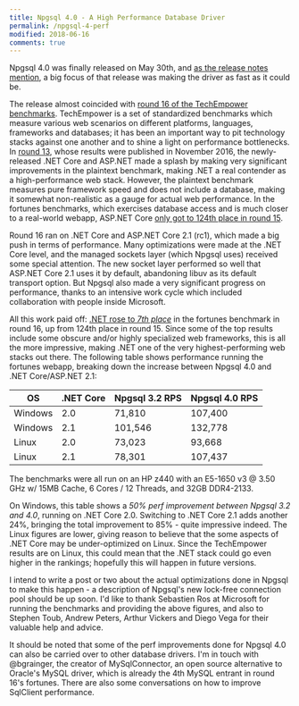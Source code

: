 ```yaml
---
title: Npgsql 4.0 - A High Performance Database Driver
permalink: /npgsql-4-perf
modified: 2018-06-16
comments: true
---
```

Npgsql 4.0 was finally released on May 30th, and [as the release notes mention](http://www.npgsql.org/doc/release-notes/4.0.html), a big focus of that release was making the driver as fast as it could be.

The release almost coincided with [round 16 of the TechEmpower benchmarks](https://www.techempower.com/blog/2018/06/06/framework-benchmarks-round-16/). TechEmpower is a set of standardized benchmarks which measure various web scenarios on different platforms, languages, frameworks and databases; it has been an important way to pit technology stacks against one another and to shine a light on performance bottlenecks. In [round 13](https://www.techempower.com/blog/2016/11/16/framework-benchmarks-round-13/), whose results were published in November 2016, the newly-released .NET Core and ASP.NET made a splash by making very significant improvements in the plaintext benchmark, making .NET a real contender as a high-performance web stack. However, the plaintext benchmark measures pure framework speed and does not include a database, making it somewhat non-realistic as a gauge for actual web performance. In the fortunes benchmarks, which exercises database access and is much closer to a real-world webapp, ASP.NET Core [only got to 124th place in round 15](https://www.techempower.com/benchmarks/#section=data-r15&hw=ph&test=fortune).

Round 16 ran on .NET Core and ASP.NET Core 2.1 (rc1), which made a big push in terms of performance. Many optimizations were made at the .NET Core level, and the managed sockets layer (which Npgsql uses) received some special attention. The new socket layer performed so well that ASP.NET Core 2.1 uses it by default, abandoning libuv as its default transport option. But Npgsql also made a very significant progress on performance, thanks to an intensive work cycle which included collaboration with people inside Microsoft.

All this work paid off: [.NET rose to *7th place*](https://www.techempower.com/benchmarks/#section=data-r16) in the fortunes benchmark in round 16, up from 124th place in round 15. Since some of the top results include some obscure and/or highly specialized web frameworks, this is all the more impressive, making .NET one of the very highest-performing web stacks out there. The following table shows performance running the fortunes webapp, breaking down the increase between Npgsql 4.0 and .NET Core/ASP.NET 2.1:

OS       | .NET Core | Npgsql 3.2 RPS | Npgsql 4.0 RPS |
---------|-----------|----------------|----------------|
Windows  | 2.0       | 71,810         | 107,400        |
Windows  | 2.1       | 101,546        | 132,778        |
Linux    | 2.0       | 73,023         | 93,668         |
Linux    | 2.1       | 78,301         | 107,437        |

The benchmarks were all run on an HP z440 with an E5-1650 v3 @ 3.50 GHz w/ 15MB Cache, 6 Cores / 12 Threads, and 32GB DDR4-2133.

On Windows, this table shows a *50% perf improvement between Npgsql 3.2 and 4.0*, running on .NET Core 2.0. Switching to .NET Core 2.1 adds another 24%, bringing the total improvement to 85% - quite impressive indeed. The Linux figures are lower, giving reason to believe that the some aspects of .NET Core may be under-optimized on Linux. Since the TechEmpower results are on Linux, this could mean that the .NET stack could go even higher in the rankings; hopefully this will happen in future versions.

I intend to write a post or two about the actual optimizations done in Npgsql to make this happen - a description of Npgsql's new lock-free connection pool should be up soon. I'd like to thank Sebastien Ros at Microsoft for running the benchmarks and providing the above figures, and also to Stephen Toub, Andrew Peters, Arthur Vickers and Diego Vega for their valuable help and advice.

It should be noted that some of the perf improvements done for Npgsql 4.0 can also be carried over to other database drivers. I'm in touch with @bgrainger, the creator of MySqlConnector, an open source alternative to Oracle's MySQL driver, which is already the 4th MySQL entrant in round 16's fortunes. There are also some conversations on how to improve SqlClient performance.

